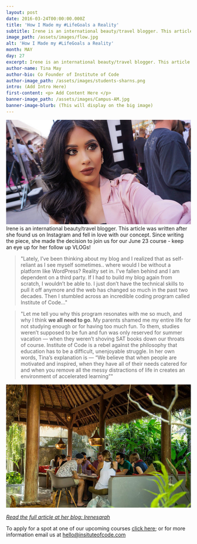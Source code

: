```yaml
---
layout: post
date: 2016-03-24T00:00:00.000Z
title: 'How I Made my #LifeGoals a Reality'
subtitle: Irene is an international beauty/travel blogger. This article was written after she found us on Instagram and fell in love with our concept.
image_path: /assets/images/flow.jpg
alt: 'How I Made my #LifeGoals a Reality'
month: MAY
day: 27
excerpt: Irene is an international beauty/travel blogger. This article was written after she found us on Instagram and fell in love with our concept.
author-name: Tina May
author-bio: Co Founder of Institute of Code
author-image_path: /assets/images/students-sharns.png
intro: (Add Intro Here)
first-content: <p> Add Content Here </p>
banner-image_path: /assets/images/Campus-AM.jpg
banner-image-blurb: (This will display on the big image)
---
```



![](/uploads/versions/billboards---x----1000-563x---.jpg)Irene is an international beauty/travel blogger. This article was written after she found us on Instagram and fell in love with our concept. Since writing the piece, she made the decision to join us for our June 23 course - keep an eye up for her follow up VLOGs!

> "Lately, I’ve been thinking about my blog and I realized that as self-reliant as I see myself sometimes.. where would I be without a platform like WordPress? Reality set in. I’ve fallen behind and I am dependent on a third party. If I had to build my blog again from scratch, I wouldn’t be able to. I just don’t have the technical skills to pull it off anymore and the web has changed so much in the past two decades. Then I stumbled across an incredible coding program called Institute of Code…"

> "Let me tell you why this program resonates with me so much, and why I think&nbsp;**we all need to go**. My parents shamed me my entire life for not studying enough or for having too much fun. To them, studies weren’t supposed to be fun and fun was only reserved for summer vacation — when they weren’t shoving SAT books down our throats of course. Institute of Code is a rebel against the philosophy that education has to be a difficult, unenjoyable struggle. In her own words, Tina’s explanation is — “We believe that when people are motivated and inspired, when they have all of their needs catered for and when you remove all the messy distractions of life in creates an environment of accelerated learning”"

![](/uploads/versions/institute-of-code---x----800-533x---.jpg)

*[Read the full article at her blog: Irenesarah](http://irenesarah.com/2016/05/blogger-how-to-be-independently-successful.html)*

To apply for a spot at one of our upcoming courses [click here](http://www.instituteofcode.com/apply.html); or for more information email us at hello@insituteofcode.com
